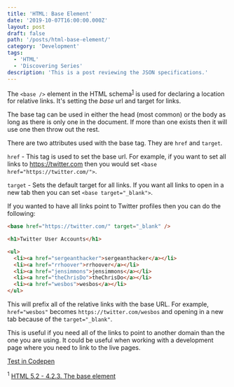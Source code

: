 ```yaml
---
title: 'HTML: Base Element'
date: '2019-10-07T16:00:00.000Z'
layout: post
draft: false
path: '/posts/html-base-element/'
category: 'Development'
tags:
  - 'HTML'
  - 'Discovering Series'
description: 'This is a post reviewing the JSON specifications.'
---
```


The `<base />` element in the HTML schema<sup>[1](#footnote-1)</sup> is used for declaring a location for relative links. It's setting the _base_ url and target for links.

The base tag can be used in either the head (most common) or the body as long as there is only one in the document. If more than one exists then it will use one then throw out the rest.

There are two attributes used with the base tag. They are `href` and `target`. 

`href` - This tag is used to set the base url. For example, if you want to set all links to https://twitter.com then you would set `<base href="https://twitter.com/">`.

`target` - Sets the default target for all links. If you want all links to open in a new tab then you can set `<base target="_blank">`.

If you wanted to have all links point to Twitter profiles then you can do the following:

```html
<base href="https://twitter.com/" target="_blank" />

<h1>Twitter User Accounts</h1>

<ul>
  <li><a href="sergeanthacker">sergeanthacker</a></li>
  <li><a href="rrhoover">rrhoover</a></li>
  <li><a href="jensimmons">jensimmons</a></li>
  <li><a href="theChrisDo">theChrisDo</a></li>
  <li><a href="wesbos">wesbos</a></li>
</ul>
```

This will prefix all of the relative links with the base URL. For example, `href="wesbos"` becomes `https://twitter.com/wesbos` and opening in a new tab because of the `target="_blank"`.

This is useful if you need all of the links to point to another domain than the one you are using. It could be useful when working with a development page where you need to link to the live pages.

[Test in Codepen](https://codepen.io/randi2kewl/pen/KKKwyoG)

<sup id="footnote-1">1</sup> [HTML 5.2 - 4.2.3. The base element](https://www.w3.org/TR/html52/document-metadata.html#the-base-element)